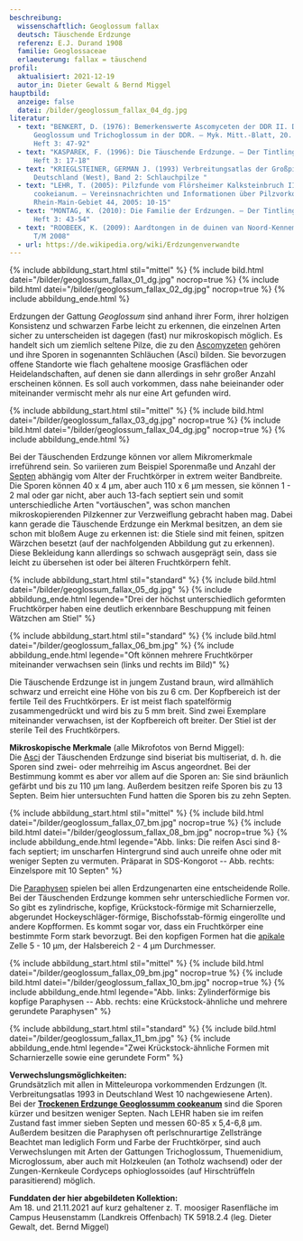 ```yaml
---
beschreibung:
  wissenschaftlich: Geoglossum fallax
  deutsch: Täuschende Erdzunge
  referenz: E.J. Durand 1908
  familie: Geoglossaceae
  erlaeuterung: fallax = täuschend
profil:
  aktualisiert: 2021-12-19
  autor_in: Dieter Gewalt & Bernd Miggel
hauptbild:
  anzeige: false
  datei: /bilder/geoglossum_fallax_04_dg.jpg
literatur:
  - text: "BENKERT, D. (1976): Bemerkenswerte Ascomyceten der DDR II. Die Gattungen
      Geoglossum und Trichoglossum in der DDR. – Myk. Mitt.-Blatt, 20. Jg. 1976,
      Heft 3: 47-92"
  - text: "KASPAREK, F. (1996): Die Täuschende Erdzunge. – Der Tintling Jg. 1996,
      Heft 3: 17-18"
  - text: "KRIEGLSTEINER, GERMAN J. (1993) Verbreitungsatlas der Großpilze
      Deutschland (West), Band 2: Schlauchpilze "
  - text: "LEHR, T. (2005): Pilzfunde vom Flörsheimer Kalksteinbruch II. Geoglossum
      cookeianum. – Vereinsnachrichten und Informationen über Pilzvorkommen im
      Rhein-Main-Gebiet 44, 2005: 10-15"
  - text: "MONTAG, K. (2010): Die Familie der Erdzungen. – Der Tintling Jg. 2010,
      Heft 3: 43-54"
  - text: "ROOBEEK, K. (2009): Aardtongen in de duinen van Noord-Kennemerland. 2005
      T/M 2008"
  - url: https://de.wikipedia.org/wiki/Erdzungenverwandte
---
```

{% include abbildung_start.html stil="mittel" %}
{% include bild.html datei="/bilder/geoglossum_fallax_01_dg.jpg" nocrop=true %}
{% include bild.html datei="/bilder/geoglossum_fallax_02_dg.jpg" nocrop=true %}
{% include abbildung_ende.html %}

Erdzungen der Gattung *Geoglossum* sind anhand ihrer Form, ihrer holzigen Konsistenz und schwarzen Farbe leicht zu erkennen, die einzelnen Arten sicher zu unterscheiden ist dagegen (fast) nur mikroskopisch möglich. Es handelt sich um ziemlich seltene Pilze, die zu den [Ascomyzeten](Ascomyzeten "Glossar") gehören und ihre Sporen in sogenannten Schläuchen (Asci) bilden. Sie bevorzugen offene Standorte wie flach gehaltene moosige Grasflächen oder Heidelandschaften, auf denen sie dann allerdings in sehr großer Anzahl erscheinen können. Es soll auch vorkommen, dass nahe beieinander oder miteinander vermischt mehr als nur eine Art gefunden wird.

{% include abbildung_start.html stil="mittel" %}
{% include bild.html datei="/bilder/geoglossum_fallax_03_dg.jpg" nocrop=true %}
{% include bild.html datei="/bilder/geoglossum_fallax_04_dg.jpg" nocrop=true %}
{% include abbildung_ende.html %}

Bei der Täuschenden Erdzunge können vor allem Mikromerkmale irreführend sein. So variieren zum Beispiel Sporenmaße und Anzahl der [Septen](Septen "Glossar") abhängig vom Alter der Fruchtkörper in extrem weiter Bandbreite. Die Sporen können 40 x 4 µm, aber auch 110 x 6 µm messen, sie können 1 - 2 mal oder gar nicht, aber auch 13-fach septiert sein und somit unterschiedliche Arten "vortäuschen", was schon manchen mikroskopierenden Pilzkenner zur Verzweiflung gebracht haben mag. Dabei kann gerade die Täuschende Erdzunge ein Merkmal besitzen, an dem sie schon mit bloßem Auge zu erkennen ist: die Stiele sind mit feinen, spitzen Wärzchen besetzt (auf der nachfolgenden Abbildung gut zu erkennen). Diese Bekleidung kann allerdings so schwach ausgeprägt sein, dass sie leicht zu übersehen ist oder bei älteren Fruchtkörpern fehlt.

{% include abbildung_start.html stil="standard" %}
{% include bild.html datei="/bilder/geoglossum_fallax_05_dg.jpg" %}
{% include abbildung_ende.html legende="Drei der höchst unterschiedlich geformten Fruchtkörper haben eine deutlich erkennbare Beschuppung mit feinen Wätzchen am Stiel" %}

{% include abbildung_start.html stil="standard" %}
{% include bild.html datei="/bilder/geoglossum_fallax_06_bm.jpg" %}
{% include abbildung_ende.html legende="Oft können mehrere Fruchtkörper miteinander verwachsen sein (links und rechts im Bild)" %}

Die Täuschende Erdzunge ist in jungem Zustand braun, wird allmählich schwarz und erreicht eine Höhe von bis zu 6 cm. Der Kopfbereich ist der fertile Teil des Fruchtkörpers. Er ist meist flach spatelförmig zusammengedrückt und wird bis zu 5 mm breit. Sind zwei Exemplare miteinander verwachsen, ist der Kopfbereich oft breiter. Der Stiel ist der sterile Teil des Fruchtkörpers.

**Mikroskopische Merkmale** (alle Mikrofotos von Bernd Miggel):\
Die [Asci](Asci "Glossar") der Täuschenden Erdzunge sind biseriat bis multiseriat, d. h. die Sporen sind zwei- oder mehrreihig im Ascus angeordnet. Bei der Bestimmung kommt es aber vor allem auf die Sporen an: Sie sind bräunlich gefärbt und bis zu 110 µm lang. Außerdem besitzen reife Sporen bis zu 13 Septen. Beim hier untersuchten Fund hatten die Sporen bis zu zehn Septen.

{% include abbildung_start.html stil="mittel" %}
{% include bild.html datei="/bilder/geoglossum_fallax_07_bm.jpg" nocrop=true %}
{% include bild.html datei="/bilder/geoglossum_fallax_08_bm.jpg" nocrop=true %}
{% include abbildung_ende.html legende="Abb. links: Die reifen Asci sind 8-fach septiert; im unscharfen Hintergrund sind auch unreife ohne oder mit weniger Septen zu vermuten. Präparat in SDS-Kongorot  --  Abb. rechts: Einzelspore mit 10 Septen" %}

Die [Paraphysen](Paraphyse "Glossar") spielen bei allen Erdzungenarten eine entscheidende Rolle. Bei der Täuschenden Erdzunge kommen sehr unterschiedliche Formen vor. So gibt es zylindrische, kopfige, Krückstock-förmige mit Scharnierzelle, abgerundet Hockeyschläger-förmige, Bischofsstab-förmig  eingerollte und andere Kopfformen. Es kommt sogar vor, dass ein Fruchtkörper eine bestimmte Form stark bevorzugt. Bei den kopfigen Formen hat die [apikale](apikal "Glossar") Zelle 5 - 10 µm, der Halsbereich 2 - 4 µm Durchmesser.

{% include abbildung_start.html stil="mittel" %}
{% include bild.html datei="/bilder/geoglossum_fallax_09_bm.jpg" nocrop=true %}
{% include bild.html datei="/bilder/geoglossum_fallax_10_bm.jpg" nocrop=true %}
{% include abbildung_ende.html legende="Abb. links: Zylinderförmige bis kopfige Paraphysen  --  Abb. rechts: eine Krückstock-ähnliche und mehrere gerundete Paraphysen" %}

{% include abbildung_start.html stil="standard" %}
{% include bild.html datei="/bilder/geoglossum_fallax_11_bm.jpg" %}
{% include abbildung_ende.html legende="Zwei Krückstock-ähnliche Formen mit Scharnierzelle sowie eine gerundete Form" %}

**Verwechslungsmöglichkeiten:**\
Grundsätzlich mit allen in Mitteleuropa vorkommenden Erdzungen (lt. Verbreitungsatlas 1993 in Deutschland West 10 nachgewiesene Arten).\
Bei der **[Trockenen Erdzunge Geoglossumm cookeanum](/pilze/geoglossum-cookeanum-trockene-erdzunge)** sind die Sporen kürzer und besitzen weniger Septen. Nach LEHR haben sie im reifen Zustand fast immer sieben Septen und messen 60-85 x 5,4-6,8 µm. Außerdem besitzen die Paraphysen oft perlschnurartige Zellstränge\
Beachtet man lediglich Form und Farbe der Fruchtkörper, sind auch Verwechslungen mit Arten der Gattungen Trichoglossum, Thuemenidium, Microglossum, aber auch mit Holzkeulen (an Totholz wachsend) oder der Zungen-Kernkeule Cordyceps ophioglossoides (auf Hirschtrüffeln parasitierend) möglich.

**Funddaten der hier abgebildeten Kollektion:**\
Am 18. und 21.11.2021 auf kurz gehaltener z. T. moosiger Rasenfläche im Campus Heusenstamm (Landkreis Offenbach) TK 5918.2.4 (leg. Dieter Gewalt, det. Bernd Miggel)